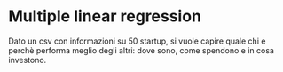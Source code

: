 # Multiple linear regression

Dato un csv con informazioni su 50 startup, si vuole capire quale chi e perchè performa meglio degli altri: dove sono, come spendono e in cosa investono.

